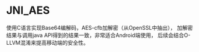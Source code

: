 # JNI_AES
使用C语言实现Base64编解码，AES-cfb加解密（从OpenSSL中抽出），
加解密结果与调用java API得到的结果一致，非常适合Android端使用，
后续会结合O-LLVM混淆来提高移动端的安全性。
